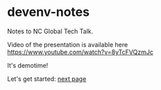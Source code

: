 # devenv-notes
Notes to NC Global Tech Talk.

Video of the presentation is available here https://www.youtube.com/watch?v=8yTcFVQzmJc

It's demotime!

Let's get started: [next page](./step-01.md)
